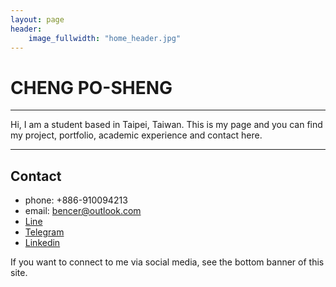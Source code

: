 ```yaml
---
layout: page
header:
    image_fullwidth: "home_header.jpg"
---
```


# CHENG PO-SHENG

---

Hi, I am a student based in Taipei, Taiwan. This is my page and you can find my project, portfolio, academic experience and contact here.

---

## Contact
- phone: +886-910094213
- email: bencer@outlook.com
- [Line](https://line.me/ti/p/s-ITGHFCtJ)
- [Telegram](https://t.me/bencer3283)
- [Linkedin](www.linkedin.com/in/poshengs)

If you want to connect to me via social media, see the bottom banner of this site.